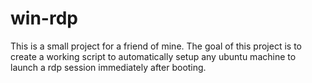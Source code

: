# win-rdp
This is a small project for a friend of mine.
The goal of this project is to create a working script 
to automatically setup any ubuntu machine to launch a rdp session
immediately after booting.
